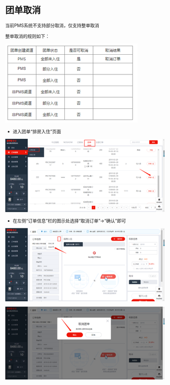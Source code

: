 # 团单取消

当前PMS系统不支持部分取消，仅支持整单取消

整单取消的规则如下：

![](../../../.gitbook/assets/image%20%28599%29.png)

* 进入团单“排房入住”页面

![](../../../.gitbook/assets/image%20%28562%29.png)

* 在左侧“订单信息”栏的图示处选择“取消订单”→“确认”即可

![](../../../.gitbook/assets/image%20%28569%29.png)

![](../../../.gitbook/assets/image%20%28346%29.png)

